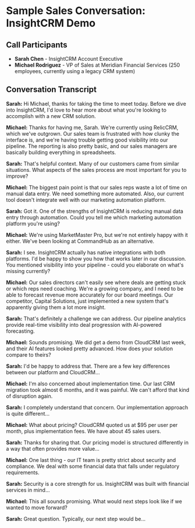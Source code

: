 # Sample Sales Conversation: InsightCRM Demo

## Call Participants
- **Sarah Chen** - InsightCRM Account Executive
- **Michael Rodriguez** - VP of Sales at Meridian Financial Services (250 employees, currently using a legacy CRM system)

## Conversation Transcript

**Sarah:** Hi Michael, thanks for taking the time to meet today. Before we dive into InsightCRM, I'd love to hear more about what you're looking to accomplish with a new CRM solution.

**Michael:** Thanks for having me, Sarah. We're currently using RelicCRM, which we've outgrown. Our sales team is frustrated with how clunky the interface is, and we're having trouble getting good visibility into our pipeline. The reporting is also pretty basic, and our sales managers are basically building everything in spreadsheets.

**Sarah:** That's helpful context. Many of our customers came from similar situations. What aspects of the sales process are most important for you to improve?

**Michael:** The biggest pain point is that our sales reps waste a lot of time on manual data entry. We need something more automated. Also, our current tool doesn't integrate well with our marketing automation platform.

**Sarah:** Got it. One of the strengths of InsightCRM is reducing manual data entry through automation. Could you tell me which marketing automation platform you're using?

**Michael:** We're using MarketMaster Pro, but we're not entirely happy with it either. We've been looking at CommandHub as an alternative.

**Sarah:** I see. InsightCRM actually has native integrations with both platforms. I'd be happy to show you how that works later in our discussion. You mentioned visibility into your pipeline - could you elaborate on what's missing currently?

**Michael:** Our sales directors can't easily see where deals are getting stuck or which reps need coaching. We're a growing company, and I need to be able to forecast revenue more accurately for our board meetings. Our competitor, Capital Solutions, just implemented a new system that's apparently giving them a lot more insight.

**Sarah:** That's definitely a challenge we can address. Our pipeline analytics provide real-time visibility into deal progression with AI-powered forecasting.

**Michael:** Sounds promising. We did get a demo from CloudCRM last week, and their AI features looked pretty advanced. How does your solution compare to theirs?

**Sarah:** I'd be happy to address that. There are a few key differences between our platform and CloudCRM...

**Michael:** I'm also concerned about implementation time. Our last CRM migration took almost 6 months, and it was painful. We can't afford that kind of disruption again.

**Sarah:** I completely understand that concern. Our implementation approach is quite different...

**Michael:** What about pricing? CloudCRM quoted us at $95 per user per month, plus implementation fees. We have about 45 sales users.

**Sarah:** Thanks for sharing that. Our pricing model is structured differently in a way that often provides more value...

**Michael:** One last thing - our IT team is pretty strict about security and compliance. We deal with some financial data that falls under regulatory requirements.

**Sarah:** Security is a core strength for us. InsightCRM was built with financial services in mind...

**Michael:** This all sounds promising. What would next steps look like if we wanted to move forward?

**Sarah:** Great question. Typically, our next step would be...
